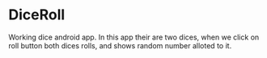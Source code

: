 # DiceRoll
Working dice android app. 
In this app their are two dices, when we click on roll button both dices rolls, and shows random number alloted to it.
